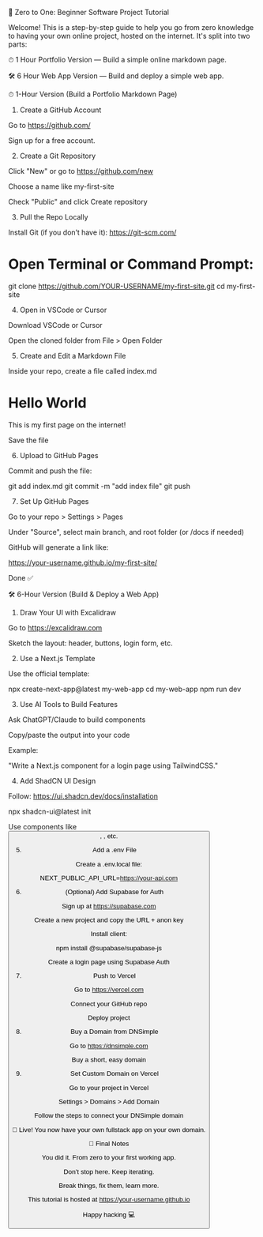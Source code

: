 🧠 Zero to One: Beginner Software Project Tutorial

Welcome! This is a step-by-step guide to help you go from zero knowledge to having your own online project, hosted on the internet. It's split into two parts:

⏱ 1 Hour Portfolio Version — Build a simple online markdown page.

🛠 6 Hour Web App Version — Build and deploy a simple web app.

⏱ 1-Hour Version (Build a Portfolio Markdown Page)

1. Create a GitHub Account

Go to https://github.com/

Sign up for a free account.

2. Create a Git Repository

Click "New" or go to https://github.com/new

Choose a name like my-first-site

Check "Public" and click Create repository

3. Pull the Repo Locally

Install Git (if you don’t have it): https://git-scm.com/

# Open Terminal or Command Prompt:
git clone https://github.com/YOUR-USERNAME/my-first-site.git
cd my-first-site

4. Open in VSCode or Cursor

Download VSCode or Cursor

Open the cloned folder from File > Open Folder

5. Create and Edit a Markdown File

Inside your repo, create a file called index.md

# Hello World 

This is my first page on the internet!

Save the file

6. Upload to GitHub Pages

Commit and push the file:

git add index.md
git commit -m "add index file"
git push

7. Set Up GitHub Pages

Go to your repo > Settings > Pages

Under "Source", select main branch, and root folder (or /docs if needed)

GitHub will generate a link like:

https://your-username.github.io/my-first-site/

Done ✅

🛠 6-Hour Version (Build & Deploy a Web App)

1. Draw Your UI with Excalidraw

Go to https://excalidraw.com

Sketch the layout: header, buttons, login form, etc.

2. Use a Next.js Template

Use the official template:

npx create-next-app@latest my-web-app
cd my-web-app
npm run dev

3. Use AI Tools to Build Features

Ask ChatGPT/Claude to build components

Copy/paste the output into your code

Example:

"Write a Next.js component for a login page using TailwindCSS."

4. Add ShadCN UI Design

Follow: https://ui.shadcn.dev/docs/installation

npx shadcn-ui@latest init

Use components like <Button />, <Card />, etc.

5. Add a .env File

Create a .env.local file:

NEXT_PUBLIC_API_URL=https://your-api.com

6. (Optional) Add Supabase for Auth

Sign up at https://supabase.com

Create a new project and copy the URL + anon key

Install client:

npm install @supabase/supabase-js

Create a login page using Supabase Auth

7. Push to Vercel

Go to https://vercel.com

Connect your GitHub repo

Deploy project

8. Buy a Domain from DNSimple

Go to https://dnsimple.com

Buy a short, easy domain

9. Set Custom Domain on Vercel

Go to your project in Vercel

Settings > Domains > Add Domain

Follow the steps to connect your DNSimple domain

🎉 Live! You now have your own fullstack app on your own domain.

👋 Final Notes

You did it. From zero to your first working app.

Don’t stop here. Keep iterating.

Break things, fix them, learn more.

This tutorial is hosted at https://your-username.github.io

Happy hacking 💻
